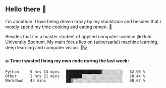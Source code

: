 ## Hello there 👋

I'm Jonathan. I love being driven crazy by my stacktrace and besides that i mostly spend my time cooking and eating ramen. 🍜

Besides that i'm a master student of applied computer science @ Ruhr University Bochum. 
My main focus lies on (adversarial) machine learning, deep learning and computer vision. 🔬💻

#### 💥 Time i wasted fixing my own code during the last week:

<!--START_SECTION:waka-->
```text
Python     5 hrs 13 mins   ███████████████▓░░░░░░░░░   62.90 % 
Other      2 hrs 21 mins   ███████░░░░░░░░░░░░░░░░░░   28.44 % 
Markdown   43 mins         ██▒░░░░░░░░░░░░░░░░░░░░░░   08.67 % 
```
<!--END_SECTION:waka-->
